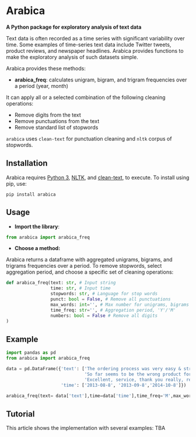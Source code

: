 # Arabica
**A Python package for exploratory analysis of text data**

Text data is often recorded as a time series with significant variability over time. Some examples of time-series text data include Twitter tweets, product reviews, and newspaper headlines. Arabica provides functions to make the exploratory analysis of such datasets simple.


Arabica provides these methods:

* **arabica_freq**: calculates unigram, bigram, and trigram frequencies over a period (year, month)

It can apply all or a selected combination of the following cleaning operations:

* Remove digits from the text
* Remove punctuations from the text
* Remove standard list of stopwords

`arabica` uses `clean-text` for punctuation cleaning and `nltk` corpus of stopwords.



## Installation

Arabica requires [Python 3](https://www.python.org/downloads/), 
[NLTK](http://www.nltk.org/install.html), and
[clean-text](https://pypi.org/project/cleantext/#description), to execute. To install using pip, use:

`pip install arabica`



## Usage

* **Import the library**:


``` python
from arabica import arabica_freq

```



* **Choose a method:**

Arabica returns a dataframe with aggregated unigrams, bigrams, and trigrams frequencies over a period.
To remove stopwords, select aggregation period, and choose a specific set of cleaning operations:

``` python
def arabica_freq(text: str, # Input string
                 time: str, # Input time
                 stopwords: str, # Language for stop words
                 punct: bool = False, # Remove all punctuations
                 max_words: int='', # Max number for unigrams, bigrams and trigrams displayed
                 time_freq: str='', # Aggregation period, 'Y'/'M'
                 numbers: bool = False # Remove all digits
) 
```

## Example


``` python
import pandas as pd
from arabica import arabica_freq
```


``` python
data = pd.DataFrame({'text': ['The ordering process was very easy & straight forward. They have great customer service and sorted any issues out very quickly.',
                              'So far seems to be the wrong product for me :-/',
                              'Excellent, service, thank you really, really, really much!!!'],
                     'time': ['2013-08-8', '2013-09-8','2014-10-8']})
```

``` python
arabica_freq(text= data['text'],time=data['time'],time_freq='M',max_words=2,stopwords='english', numbers = True, punct=True)
``` 

## Tutorial

This article shows the implementation with several examples: TBA
